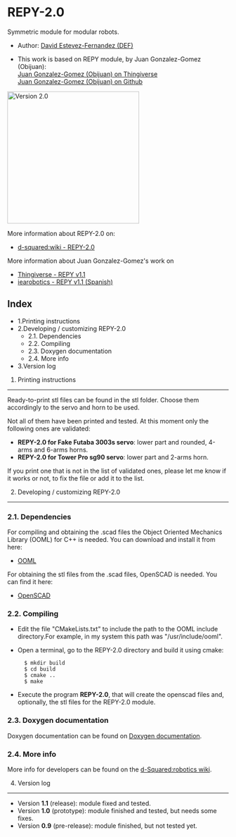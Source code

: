 REPY-2.0
=========================================================

Symmetric module for modular robots.

* Author: [David Estevez-Fernandez (DEF)](http://www.thingiverse.com/DEF)

* This work is based on REPY module, by Juan Gonzalez-Gomez (Obijuan): <br/>
[Juan Gonzalez-Gomez (Obijuan) on Thingiverse](http://www.thingiverse.com/Obijuan) <br/>
[Juan Gonzalez-Gomez (Obijuan) on Github](https://github.com/Obijuan)

<img src="http://www.dsquaredrobotics.com/wiki/images/thumb/e/e2/REPY_2_first_prototype_scad.png/800px-REPY_2_first_prototype_scad.png" alt="Version 2.0" width="300" /> 

More information about REPY-2.0 on:

* [d-squared:wiki - REPY-2.0](http://www.dsquaredrobotics.com/wiki/index.php?title=REPY-2.0)

More information about Juan Gonzalez-Gomez's work on

* [Thingiverse - REPY v1.1](http://www.thingiverse.com/thing:13442)
* [iearobotics - REPY v1.1 (Spanish)]( http://www.iearobotics.com/wiki/index.php?title=M%C3%B3dulos_REPY-1)

Index
-------------------------------------------------------------------
 * 1.Printing instructions
 * 2.Developing / customizing REPY-2.0
     * 2.1. Dependencies
     * 2.2. Compiling
     * 2.3. Doxygen documentation
     * 2.4. More info
 * 3.Version log


1. Printing instructions
--------------------------------------------------------------------
Ready-to-print stl files can be found in the stl folder. Choose them accordingly to the servo and horn to be used. 

Not all of them have been printed and tested. At this moment only the following ones are validated:

* **REPY-2.0 for Fake Futaba 3003s servo**: lower part and rounded, 4-arms and 6-arms horns.
* **REPY-2.0 for Tower Pro sg90 servo**: lower part and 2-arms horn.

If you print one that is not in the list of validated ones, please let me know if it works or not, to fix the file or add it to the list.

2. Developing / customizing REPY-2.0
--------------------------------------------------------------------
### 2.1. Dependencies ###
For compiling and obtaining the .scad files the Object Oriented Mechanics Library (OOML) for C++ is needed.
You can download and install it from here:

 * [OOML](http://iearobotics.com/oomlwiki/doku.php?id=start)

For obtaining the stl files from the .scad files, OpenSCAD is needed.
You can find it here:

 * [OpenSCAD](http://www.openscad.org/)

### 2.2. Compiling ###
* Edit the file "CMakeLists.txt" to include the path to the OOML include directory.For example, in my system this path was "/usr/include/ooml".
* Open a terminal, go to the REPY-2.0 directory and build it using cmake:
        
        $ mkdir build
        $ cd build
        $ cmake ..
        $ make 

* Execute the program **REPY-2.0**, that will create the openscad files and, optionally, the stl files
for the REPY-2.0 module.

### 2.3. Doxygen documentation ###
Doxygen documentation can be found on [Doxygen documentation](http://www.dsquaredrobotics.com/wiki/index.php?title=REPY-2.0#Doxygen_documentation).

### 2.4. More info ###
More info for developers can be found on the [d-Squared:robotics wiki](http://www.dsquaredrobotics.com/wiki/index.php?title=REPY-2.0#Developer.27s_manual).

4. Version log
-----------------------------------------------------------
 * Version **1.1** (release): module fixed and tested.
 * Version **1.0** (prototype): module finished and tested, but needs some fixes.
 * Version **0.9** (pre-release): module finished, but not tested yet.
